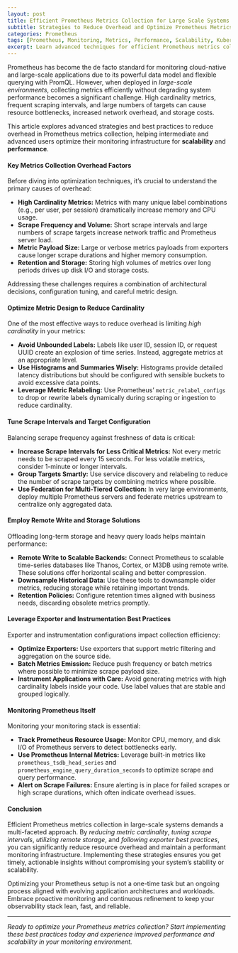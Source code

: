 ```yaml
---
layout: post
title: Efficient Prometheus Metrics Collection for Large Scale Systems
subtitle: Strategies to Reduce Overhead and Optimize Prometheus Metrics in High-Volume Environments
categories: Prometheus
tags: [Prometheus, Monitoring, Metrics, Performance, Scalability, Kubernetes, Observability, DevOps]
excerpt: Learn advanced techniques for efficient Prometheus metrics collection in large-scale systems to minimize overhead and improve performance. Optimize your monitoring setup with best practices and architectural tips.
---
```

Prometheus has become the de facto standard for monitoring cloud-native and large-scale applications due to its powerful data model and flexible querying with PromQL. However, when deployed in *large-scale environments*, collecting metrics efficiently without degrading system performance becomes a significant challenge. High cardinality metrics, frequent scraping intervals, and large numbers of targets can cause resource bottlenecks, increased network overhead, and storage costs.

This article explores advanced strategies and best practices to reduce overhead in Prometheus metrics collection, helping intermediate and advanced users optimize their monitoring infrastructure for **scalability** and **performance**.

#### Key Metrics Collection Overhead Factors

Before diving into optimization techniques, it’s crucial to understand the primary causes of overhead:

- **High Cardinality Metrics:** Metrics with many unique label combinations (e.g., per user, per session) dramatically increase memory and CPU usage.
- **Scrape Frequency and Volume:** Short scrape intervals and large numbers of scrape targets increase network traffic and Prometheus server load.
- **Metric Payload Size:** Large or verbose metrics payloads from exporters cause longer scrape durations and higher memory consumption.
- **Retention and Storage:** Storing high volumes of metrics over long periods drives up disk I/O and storage costs.

Addressing these challenges requires a combination of architectural decisions, configuration tuning, and careful metric design.

#### Optimize Metric Design to Reduce Cardinality

One of the most effective ways to reduce overhead is limiting *high cardinality* in your metrics:

- **Avoid Unbounded Labels:** Labels like user ID, session ID, or request UUID create an explosion of time series. Instead, aggregate metrics at an appropriate level.
- **Use Histograms and Summaries Wisely:** Histograms provide detailed latency distributions but should be configured with sensible buckets to avoid excessive data points.
- **Leverage Metric Relabeling:** Use Prometheus’ `metric_relabel_configs` to drop or rewrite labels dynamically during scraping or ingestion to reduce cardinality.

#### Tune Scrape Intervals and Target Configuration

Balancing scrape frequency against freshness of data is critical:

- **Increase Scrape Intervals for Less Critical Metrics:** Not every metric needs to be scraped every 15 seconds. For less volatile metrics, consider 1-minute or longer intervals.
- **Group Targets Smartly:** Use service discovery and relabeling to reduce the number of scrape targets by combining metrics where possible.
- **Use Federation for Multi-Tiered Collection:** In very large environments, deploy multiple Prometheus servers and federate metrics upstream to centralize only aggregated data.

#### Employ Remote Write and Storage Solutions

Offloading long-term storage and heavy query loads helps maintain performance:

- **Remote Write to Scalable Backends:** Connect Prometheus to scalable time-series databases like Thanos, Cortex, or M3DB using remote write. These solutions offer horizontal scaling and better compression.
- **Downsample Historical Data:** Use these tools to downsample older metrics, reducing storage while retaining important trends.
- **Retention Policies:** Configure retention times aligned with business needs, discarding obsolete metrics promptly.

#### Leverage Exporter and Instrumentation Best Practices

Exporter and instrumentation configurations impact collection efficiency:

- **Optimize Exporters:** Use exporters that support metric filtering and aggregation on the source side.
- **Batch Metrics Emission:** Reduce push frequency or batch metrics where possible to minimize scrape payload size.
- **Instrument Applications with Care:** Avoid generating metrics with high cardinality labels inside your code. Use label values that are stable and grouped logically.

#### Monitoring Prometheus Itself

Monitoring your monitoring stack is essential:

- **Track Prometheus Resource Usage:** Monitor CPU, memory, and disk I/O of Prometheus servers to detect bottlenecks early.
- **Use Prometheus Internal Metrics:** Leverage built-in metrics like `prometheus_tsdb_head_series` and `prometheus_engine_query_duration_seconds` to optimize scrape and query performance.
- **Alert on Scrape Failures:** Ensure alerting is in place for failed scrapes or high scrape durations, which often indicate overhead issues.

#### Conclusion

Efficient Prometheus metrics collection in large-scale systems demands a multi-faceted approach. By *reducing metric cardinality*, *tuning scrape intervals*, *utilizing remote storage*, and *following exporter best practices*, you can significantly reduce resource overhead and maintain a performant monitoring infrastructure. Implementing these strategies ensures you get timely, actionable insights without compromising your system’s stability or scalability.

Optimizing your Prometheus setup is not a one-time task but an ongoing process aligned with evolving application architectures and workloads. Embrace proactive monitoring and continuous refinement to keep your observability stack lean, fast, and reliable.

---

*Ready to optimize your Prometheus metrics collection? Start implementing these best practices today and experience improved performance and scalability in your monitoring environment.*

